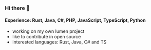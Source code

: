 ### Hi there 👋

<!--
**TimoCak/TimoCak** is a ✨ _special_ ✨ repository because its `README.md` (this file) appears on your GitHub profile.

Here are some ideas to get you started:

- 🔭 I’m currently working on ...
- 🌱 I’m currently learning ...
- 👯 I’m looking to collaborate on ...
- 🤔 I’m looking for help with ...
- 💬 Ask me about ...
- 📫 How to reach me: ...
- 😄 Pronouns: ...
- ⚡ Fun fact: ...
-->

#### Experience: Rust, Java, C#, PHP, JavaScript, TypeScript, Python

<ul> 
  <li>working on my own lumen project</li>
  <li>like to contribute in open source</li>
  <li>interested languages: Rust, Java, C# and TS</li>
</ul>
